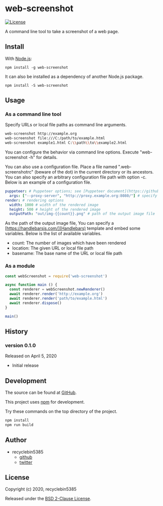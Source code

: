 # web-screenshot

[![License](https://img.shields.io/badge/License-BSD%202--Clause-blue.svg)](https://opensource.org/licenses/BSD-2-Clause)

A command line tool to take a screenshot of a web page.

## Install

With [Node.js](http://nodejs.org):

    npm install -g web-screenshot

It can also be installed as a dependency of another Node.js package.

    npm install -S web-screenshot

## Usage

### As a command line tool

Specify URLs or local file paths as command line arguments.

```sh
web-screenshot http://example.org
web-screenshot file:///C:/path/to/example.html
web-screenshot example1.html C:\\path\\to\\example2.html
```

You can configure the behavior via command line options.
Execute "web-screenshot -h" for details.

You can also use a configuration file.
Place a file named ".web-screenshotrc" (beware of the dot)
in the current directory or its ancestors.
You can also specify an arbitrary configuration file path with option -c.
Below is an example of a configuration file.

```yaml
puppeteer: # Puppeteer options; see [Puppeteer document](https://github.com/GoogleChrome/puppeteer/blob/master/docs/api.md#puppeteerlaunchoptions).
  args: ["--proxy-server", "http://proxy.example.org:8080/"] # specify proxy server
render: # rendering options
  width: 1000 # width of the rendered image
  height: 500 # height of the rendered image
  outputPath: "out/img-{{count}}.png" # path of the output image file
```

As the path of the output image file,
You can specify a [https://handlebarsjs.com/](Handlebars) template
and embed some variables.
Below is the list of available variables.

- count: The number of images which have been rendered
- location: The given URL or local file path
- basename: The base name of the URL or local file path

### As a module

```javascript
const webScreenshot = require('web-screenshot')

async function main () {
  const renderer = webScreenshot.newRenderer()
  await renderer.render('http://example.org')
  await renderer.render('path/to/example.html')
  await renderer.dispose()
}

main()
```

## History

### version 0.1.0

Released on April 5, 2020

- Initial release

## Development

The source can be found at [GitHub](https://github.com/recyclebin5385/web-screenshot).

This project uses [npm](https://www.npmjs.com/) for development.

Try these commands on the top directory of the project.

```sh
npm install
npm run build
```

## Author

- recyclebin5385
  - [github](https://github.com/recyclebin5385)
  - [twitter](https://twitter.com/recyclebin5385)

## License

Copyright (c) 2020, recyclebin5385

Released under the [BSD 2-Clause License](LICENSE.txt).
